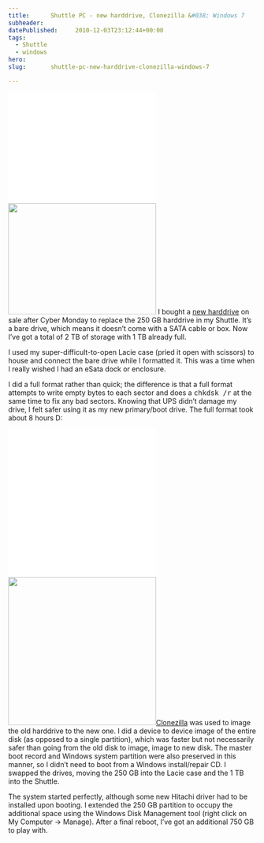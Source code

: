 ```yaml
---
title:      Shuttle PC - new harddrive, Clonezilla &#038; Windows 7
subheader:  
datePublished:     2010-12-03T23:12:44+00:00
tags:
  - Shuttle
  - windows
hero:       
slug:       shuttle-pc-new-harddrive-clonezilla-windows-7

---
```



<p><a href="http://davidosomething.com/content/uploads/hitachi.jpg"><img src="data:image/gif;base64,R0lGODdhAQABAPAAAP///wAAACwAAAAAAQABAEACAkQBADs=" data-lazy-type="image" data-lazy-src="http://davidosomething.com/content/uploads/hitachi.jpg" alt="" title="Hitachi 1 TB 7200 RPM bare drive" width="300" height="225" class="lazy lazy-hidden alignright size-full wp-image-440" /><noscript><img src="http://davidosomething.com/content/uploads/hitachi.jpg" alt="" title="Hitachi 1 TB 7200 RPM bare drive" width="300" height="225" class="alignright size-full wp-image-440" /></noscript></a> I bought a <a href="http://www.newegg.com/Product/Product.aspx?Item=N82E16822145304">new harddrive</a> on sale after Cyber Monday to replace the 250 GB harddrive in my Shuttle. It&#8217;s a bare drive, which means it doesn&#8217;t come with a SATA cable or box. Now I&#8217;ve got a total of 2 TB of storage with 1 TB already full.</p>
<p>I used my super-difficult-to-open Lacie case (pried it open with scissors) to house and connect the bare drive while I formatted it. This was a time when I really wished I had an eSata dock or enclosure.</p>
<p>I did a full format rather than quick; the difference is that a full format attempts to write empty bytes to each sector and does a <kbd>chkdsk /r</kbd> at the same time to fix any bad sectors. Knowing that UPS didn&#8217;t damage my drive, I felt safer using it as my new primary/boot drive. The full format took about 8 hours D:</p>
<p><a href="http://davidosomething.com/content/uploads/clonzilla.jpg"><img src="data:image/gif;base64,R0lGODdhAQABAPAAAP///wAAACwAAAAAAQABAEACAkQBADs=" data-lazy-type="image" data-lazy-src="http://davidosomething.com/content/uploads/clonzilla.jpg" alt="" title="Clonezilla" width="300" height="300" class="lazy lazy-hidden alignleft size-thumbnail" /><noscript><img src="http://davidosomething.com/content/uploads/clonzilla.jpg" alt="" title="Clonezilla" width="300" height="300" class="alignleft size-thumbnail" /></noscript></a><a href="http://clonezilla.org/">Clonezilla</a> was used to image the old harddrive to the new one. I did a device to device image of the entire disk (as opposed to a single partition), which was faster but not necessarily safer than going from the old disk to image, image to new disk. The master boot record and Windows system partition were also preserved in this manner, so I didn&#8217;t need to boot from a Windows install/repair CD. I swapped the drives, moving the 250 GB into the Lacie case and the 1 TB into the Shuttle.</p>
<p>The system started perfectly, although some new Hitachi driver had to be installed upon booting. I extended the 250 GB partition to occupy the additional space using the Windows Disk Management tool (right click on My Computer -> Manage). After a final reboot, I&#8217;ve got an additional 750 GB to play with.</p>

